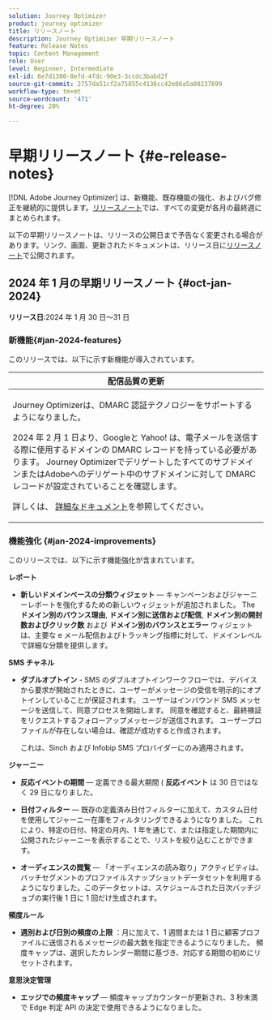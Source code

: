 ```yaml
---
solution: Journey Optimizer
product: journey optimizer
title: リリースノート
description: Journey Optimizer 早期リリースノート
feature: Release Notes
topic: Content Management
role: User
level: Beginner, Intermediate
exl-id: 6e7d1300-8efd-4fdc-90e3-3ccdc3babd2f
source-git-commit: 2757da51cf2a75855c4136cc42e06a5a00237699
workflow-type: tm+mt
source-wordcount: '471'
ht-degree: 20%

---
```


# 早期リリースノート {#e-release-notes}

[!DNL Adobe Journey Optimizer] は、新機能、既存機能の強化、およびバグ修正を継続的に提供します。[リリースノート](release-notes.md)では、すべての変更が各月の最終週にまとめられます。

以下の早期リリースノートは、リリースの公開日まで予告なく変更される場合があります。リンク、画面、更新されたドキュメントは、リリース日に[リリースノート](release-notes.md)で公開されます。

## 2024 年 1 月の早期リリースノート {#oct-jan-2024}

**リリース日**:2024 年 1 月 30 日～31 日

### 新機能{#jan-2024-features}

このリリースでは、以下に示す新機能が導入されています。


<table>
<thead>
<tr>
<th><strong>配信品質の更新</strong><br/></th>
</tr>
</thead>
<tbody>
<tr>
<td>
<p>Journey Optimizerは、DMARC 認証テクノロジーをサポートするようになりました。</p>
<p>2024 年 2 月 1 日より、Googleと Yahoo! は、電子メールを送信する際に使用するドメインの DMARC レコードを持っている必要があります。 Journey OptimizerでデリゲートしたすべてのサブドメインまたはAdobeへのデリゲート中のサブドメインに対して DMARC レコードが設定されていることを確認します。</p>
<!--img src="assets/channel-reports.png"/-->
<p>詳しくは、 <a href="../configuration/dmarc-record-update.md">詳細なドキュメント</a>を参照してください。</p>
</tr>
</tbody>
</table>



### 機能強化 {#jan-2024-improvements}

このリリースでは、以下に示す機能強化が含まれています。

**レポート**

* **新しいドメインベースの分類ウィジェット**  — キャンペーンおよびジャーニーレポートを強化するための新しいウィジェットが追加されました。 The **ドメイン別のバウンス理由**, **ドメイン別に送信および配信**, **ドメイン別の開封数およびクリック数** および **ドメイン別のバウンスとエラー** ウィジェットは、主要な e メール配信およびトラッキング指標に対して、ドメインレベルで詳細な分類を提供します。

**SMS チャネル**

* **ダブルオプトイン** - SMS のダブルオプトインワークフローでは、デバイスから要求が開始されたときに、ユーザーがメッセージの受信を明示的にオプトインしていることが保証されます。 ユーザーはインバウンド SMS メッセージを送信して、同意プロセスを開始します。 同意を確認すると、最終検証をリクエストするフォローアップメッセージが送信されます。 ユーザープロファイルが存在しない場合は、確認が成功すると作成されます。

  これは、Sinch および Infobip SMS プロバイダーにのみ適用されます。

**ジャーニー**

* **反応イベントの期間**  — 定義できる最大期間 ( **反応イベント** は 30 日ではなく 29 日になりました。

* **日付フィルター**  — 既存の定義済み日付フィルターに加えて、カスタム日付を使用してジャーニー在庫をフィルタリングできるようになりました。 これにより、特定の日付、特定の月内、1 年を通じて、または指定した期間内に公開されたジャーニーを表示することで、リストを絞り込むことができます。

* **オーディエンスの閲覧**   — 「オーディエンスの読み取り」アクティビティは、バッチセグメントのプロファイルスナップショットデータセットを利用するようになりました。このデータセットは、スケジュールされた日次バッチジョブの実行後 1 日に 1 回だけ生成されます。

**頻度ルール**

* **週別および日別の頻度の上限** ：月に加えて、1 週間または 1 日に顧客プロファイルに送信されるメッセージの最大数を指定できるようになりました。 頻度キャップは、選択したカレンダー期間に基づき、対応する期間の初めにリセットされます。


**意思決定管理**

* **エッジでの頻度キャップ**  — 頻度キャップカウンターが更新され、3 秒未満で Edge 判定 API の決定で使用できるようになりました。